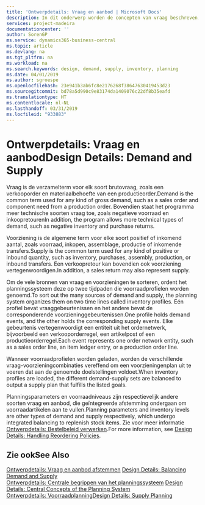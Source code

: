 ```yaml
---
title: 'Ontwerpdetails: Vraag en aanbod | Microsoft Docs'
description: In dit onderwerp worden de concepten van vraag beschreven, de verzamelterm voor elk soort brutovraag, zoals een verkooporder en materiaalbehoefte van een productieorder.
services: project-madeira
documentationcenter: ''
author: SorenGP
ms.service: dynamics365-business-central
ms.topic: article
ms.devlang: na
ms.tgt_pltfrm: na
ms.workload: na
ms.search.keywords: design, demand, supply, inventory, planning
ms.date: 04/01/2019
ms.author: sgroespe
ms.openlocfilehash: 23e941b3ab6fc8e2176268f38647630419453d23
ms.sourcegitcommit: bd78a5d990c9e83174da1409076c22df8b35eafd
ms.translationtype: HT
ms.contentlocale: nl-NL
ms.lasthandoff: 03/31/2019
ms.locfileid: "933883"
---
```

# <a name="design-details-demand-and-supply"></a><span data-ttu-id="a306b-103">Ontwerpdetails: Vraag en aanbod</span><span class="sxs-lookup"><span data-stu-id="a306b-103">Design Details: Demand and Supply</span></span>
<span data-ttu-id="a306b-104">Vraag is de verzamelterm voor elk soort brutovraag, zoals een verkooporder en materiaalbehoefte van een productieorder.</span><span class="sxs-lookup"><span data-stu-id="a306b-104">Demand is the common term used for any kind of gross demand, such as a sales order and component need from a production order.</span></span> <span data-ttu-id="a306b-105">Bovendien staat het programma meer technische soorten vraag toe, zoals negatieve voorraad en inkoopretouren</span><span class="sxs-lookup"><span data-stu-id="a306b-105">In addition, the program allows more technical types of demand, such as negative inventory and purchase returns.</span></span>  
  
<span data-ttu-id="a306b-106">Voorziening is de algemene term voor elke soort positief of inkomend aantal, zoals voorraad, inkopen, assemblage, productie of inkomende transfers.</span><span class="sxs-lookup"><span data-stu-id="a306b-106">Supply is the common term used for any kind of positive or inbound quantity, such as inventory, purchases, assembly, production, or inbound transfers.</span></span> <span data-ttu-id="a306b-107">Een verkoopretour kan bovendien ook voorziening vertegenwoordigen.</span><span class="sxs-lookup"><span data-stu-id="a306b-107">In addition, a sales return may also represent supply.</span></span>  
  
<span data-ttu-id="a306b-108">Om de vele bronnen van vraag en voorzieningen te sorteren, ordent het planningssysteem deze op twee tijdpaden die voorraadprofielen worden genoemd.</span><span class="sxs-lookup"><span data-stu-id="a306b-108">To sort out the many sources of demand and supply, the planning system organizes them on two time lines called inventory profiles.</span></span> <span data-ttu-id="a306b-109">Eén profiel bevat vraaggebeurtenissen en het andere bevat de corresponderende voorzieninggebeurtenissen.</span><span class="sxs-lookup"><span data-stu-id="a306b-109">One profile holds demand events, and the other holds the corresponding supply events.</span></span> <span data-ttu-id="a306b-110">Elke gebeurtenis vertegenwoordigt een entiteit uit het ordernetwerk, bijvoorbeeld een verkooporderregel, een artikelpost of een productieorderregel.</span><span class="sxs-lookup"><span data-stu-id="a306b-110">Each event represents one order network entity, such as a sales order line, an item ledger entry, or a production order line.</span></span>  
  
<span data-ttu-id="a306b-111">Wanneer voorraadprofielen worden geladen, worden de verschillende vraag-voorzieningcombinaties vereffend om een voorzieningenplan uit te voeren dat aan de genoemde doelstellingen voldoet.</span><span class="sxs-lookup"><span data-stu-id="a306b-111">When inventory profiles are loaded, the different demand-supply sets are balanced to output a supply plan that fulfills the listed goals.</span></span>  
  
<span data-ttu-id="a306b-112">Planningsparameters en voorraadniveaus zijn respectievelijk andere soorten vraag en aanbod, die geïntegreerde afstemming ondergaan om voorraadartikelen aan te vullen.</span><span class="sxs-lookup"><span data-stu-id="a306b-112">Planning parameters and inventory levels are other types of demand and supply respectively, which undergo integrated balancing to replenish stock items.</span></span> <span data-ttu-id="a306b-113">Zie voor meer informatie [Ontwerpdetails: Bestelbeleid verwerken](design-details-handling-reordering-policies.md).</span><span class="sxs-lookup"><span data-stu-id="a306b-113">For more information, see [Design Details: Handling Reordering Policies](design-details-handling-reordering-policies.md).</span></span>  
  
## <a name="see-also"></a><span data-ttu-id="a306b-114">Zie ook</span><span class="sxs-lookup"><span data-stu-id="a306b-114">See Also</span></span>  
<span data-ttu-id="a306b-115">[Ontwerpdetails: Vraag en aanbod afstemmen](design-details-balancing-demand-and-supply.md) </span><span class="sxs-lookup"><span data-stu-id="a306b-115">[Design Details: Balancing Demand and Supply](design-details-balancing-demand-and-supply.md) </span></span>  
<span data-ttu-id="a306b-116">[Ontwerpdetails: Centrale begrippen van het planningssysteem](design-details-central-concepts-of-the-planning-system.md) </span><span class="sxs-lookup"><span data-stu-id="a306b-116">[Design Details: Central Concepts of the Planning System](design-details-central-concepts-of-the-planning-system.md) </span></span>  
[<span data-ttu-id="a306b-117">Ontwerpdetails: Voorraadplanning</span><span class="sxs-lookup"><span data-stu-id="a306b-117">Design Details: Supply Planning</span></span>](design-details-supply-planning.md)